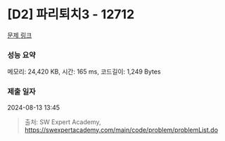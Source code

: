 # [D2] 파리퇴치3 - 12712 

[문제 링크](https://swexpertacademy.com/main/code/problem/problemDetail.do?contestProbId=AXuARWAqDkQDFARa) 

### 성능 요약

메모리: 24,420 KB, 시간: 165 ms, 코드길이: 1,249 Bytes

### 제출 일자

2024-08-13 13:45



> 출처: SW Expert Academy, https://swexpertacademy.com/main/code/problem/problemList.do